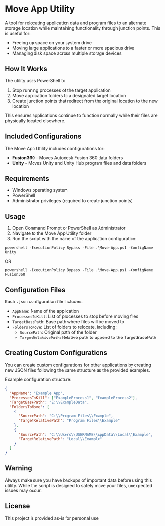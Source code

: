 # Move App Utility

A tool for relocating application data and program files to an alternate storage location while maintaining functionality through junction points. This is useful for:

- Freeing up space on your system drive
- Moving large applications to a faster or more spacious drive
- Managing disk space across multiple storage devices

## How It Works

The utility uses PowerShell to:

1. Stop running processes of the target application
2. Move application folders to a designated target location
3. Create junction points that redirect from the original location to the new location

This ensures applications continue to function normally while their files are physically located elsewhere.

## Included Configurations

The Move App Utility includes configurations for:

- **Fusion360** - Moves Autodesk Fusion 360 data folders
- **Unity** - Moves Unity and Unity Hub program files and data folders

## Requirements

- Windows operating system
- PowerShell
- Administrator privileges (required to create junction points)

## Usage

1. Open Command Prompt or PowerShell as Administrator
2. Navigate to the Move App Utility folder
3. Run the script with the name of the application configuration:

```
powershell -ExecutionPolicy Bypass -File .\Move-App.ps1 -ConfigName Unity
```

OR

```
powershell -ExecutionPolicy Bypass -File .\Move-App.ps1 -ConfigName Fusion360
```

## Configuration Files

Each `.json` configuration file includes:

- `AppName`: Name of the application
- `ProcessesToKill`: List of processes to stop before moving files
- `TargetBasePath`: Base path where files will be moved to
- `FoldersToMove`: List of folders to relocate, including:
  - `SourcePath`: Original path of the folder
  - `TargetRelativePath`: Relative path to append to the TargetBasePath

## Creating Custom Configurations

You can create custom configurations for other applications by creating new JSON files following the same structure as the provided examples.

Example configuration structure:

```json
{
  "AppName": "Example App",
  "ProcessesToKill": ["ExampleProcess1", "ExampleProcess2"],
  "TargetBasePath": "E:\\ExampleData",
  "FoldersToMove": [
    {
      "SourcePath": "C:\\Program Files\\Example",
      "TargetRelativePath": "Program Files\\Example"
    },
    {
      "SourcePath": "C:\\Users\\USERNAME\\AppData\\Local\\Example",
      "TargetRelativePath": "Local\\Example"
    }
  ]
}
```

## Warning

Always make sure you have backups of important data before using this utility. While the script is designed to safely move your files, unexpected issues may occur.

## License

This project is provided as-is for personal use.
